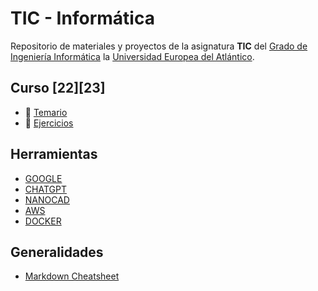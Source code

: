 # TIC - Informática
Repositorio de materiales y proyectos de la asignatura **TIC** del [Grado de Ingeniería Informática](https://www.uneatlantico.es/escuela-politecnica-superior/estudios-grado-oficial-en-ingenieria-informatica) la [Universidad Europea del Atlántico](https://www.uneatlantico.es). 

## Curso [22][23]
* 💊 [Temario](temario/readme.md)
* 🧠 [Ejercicios](Ejercicios/readme.md)

## Herramientas
* [GOOGLE](https://workspace.google.com/intl/es)
* [CHATGPT](https://openai.com)
* [NANOCAD](https://nanocad.com)
* [AWS](https://aws.amazon.com/es/education/awseducate)
* [DOCKER](https://www.docker.com)

## Generalidades
* [Markdown Cheatsheet](https://github.com/adam-p/markdown-here/wiki/Markdown-Cheatsheet)
